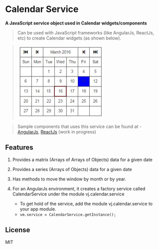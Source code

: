 # Calendar Service

**A JavaScript service object used in Calendar widgets/components**

>Can be used with JavaScript frameworks (like AngularJs, ReactJs, etc) to create Calendar widgets (as shown below).

>![alt text](calendar.jpg "Logo Title Text 1")

>Sample components that uses this service can be found at - [AngularJs](/vijeysrc/calendar-service), [ReactJs](http://github.com) (work in progress)

## Features

1. Provides a matrix (Arrays of Arrays of Objects) data for a given date

2. Provides a series (Arrays of Objects) data for a given date

3. Has methods to move the window by month or by year.

4. For an AngularJs environment, it creates a factory service called CalendarService under the module vj.calendar.service
    - To get hold of the service, add the module vj.calendar.service to your app module.
    - ```vm.service = CalendarService.getInstance();```

## License

MIT
